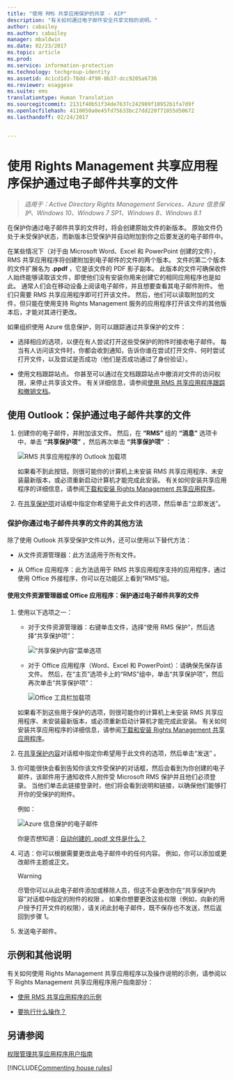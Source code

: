 ```yaml
---
title: "使用 RMS 共享应用保护的共享 - AIP"
description: "有关如何通过电子邮件安全共享文档的说明。"
author: cabailey
ms.author: cabailey
manager: mbaldwin
ms.date: 02/23/2017
ms.topic: article
ms.prod: 
ms.service: information-protection
ms.technology: techgroup-identity
ms.assetid: 4c1cd1d3-78dd-4f90-8b37-dcc9205a6736
ms.reviewer: esaggese
ms.suite: ems
translationtype: Human Translation
ms.sourcegitcommit: 2131f40b51f34de7637c242909f10952b1fa7d9f
ms.openlocfilehash: 4110050a0e45fd75633bc27dd220f71855d50672
ms.lasthandoff: 02/24/2017


---
```


# <a name="protect-a-file-that-you-share-by-email-by-using-the-rights-management-sharing-application"></a>使用 Rights Management 共享应用程序保护通过电子邮件共享的文件

>*适用于：Active Directory Rights Management Services、Azure 信息保护、Windows 10、Windows 7 SP1、Windows 8、Windows 8.1*

在保护你通过电子邮件共享的文件时，将会创建原始文件的新版本。 原始文件仍处于未受保护状态，而新版本已受保护并自动附加到你之后要发送的电子邮件中。

在某些情况下（对于由 Microsoft Word、Excel 和 PowerPoint 创建的文件），RMS 共享应用程序将创建附加到电子邮件的文件的两个版本。 文件的第二个版本的文件扩展名为 **.ppdf** ，它是该文件的 PDF 影子副本。 此版本的文件可确保收件人始终能够读取该文件，即使他们没有安装你用来创建它的相同应用程序也是如此。 通常人们会在移动设备上阅读电子邮件，并且想要查看其电子邮件附件。 他们只需要 RMS 共享应用程序即可打开该文件。 然后，他们可以读取附加的文件，但只能在使用支持 Rights Management 服务的应用程序打开该文件的其他版本后，才能对其进行更改。

如果组织使用 Azure 信息保护，则可以跟踪通过共享保护的文件：

-   选择相应的选项，以便在有人尝试打开这些受保护的附件时接收电子邮件。 每当有人访问该文件时，你都会收到通知，告诉你谁在尝试打开文件、何时尝试打开文件，以及尝试是否成功（他们是否成功通过了身份验证）。

-   使用文档跟踪站点。 你甚至可以通过在文档跟踪站点中撤消对文件的访问权限，来停止共享该文件。 有关详细信息，请参阅[使用 RMS 共享应用程序跟踪和撤销文档](sharing-app-track-revoke.md)。

## <a name="using-outlook-to-protect-a-file-that-you-share-by-email"></a>使用 Outlook：保护通过电子邮件共享的文件

1.  创建你的电子邮件，并附加该文件。 然后，在 **“RMS”** 组的 **“消息”** 选项卡中，单击 **“共享保护项”** ，然后再次单击 **“共享保护项”** ：

    ![RMS 共享应用程序的 Outlook 加载项](../media/ADRMS_MSRMSApp_SP_OutlookToolbar.png)

    如果看不到此按钮，则很可能你的计算机上未安装 RMS 共享应用程序、未安装最新版本，或必须重新启动计算机才能完成此安装。 有关如何安装共享应用程序的详细信息，请参阅[下载和安装 Rights Management 共享应用程序](install-sharing-app.md)。

2.  在[共享保护项](sharing-app-dialog-box.md)对话框中指定你希望用于此文件的选项，然后单击“立即发送”。

### <a name="other-ways-to-protect-a-file-that-you-share-by-email"></a>保护你通过电子邮件共享的文件的其他方法
除了使用 Outlook 共享受保护文件以外，还可以使用以下替代方法：

-   从文件资源管理器：此方法适用于所有文件。

-   从 Office 应用程序：此方法适用于 RMS 共享应用程序支持的应用程序，通过使用 Office 外接程序，你可以在功能区上看到“RMS”组。

#### <a name="using-file-explorer-or-an-office-application-to-protect-a-file-that-you-share-by-email"></a>使用文件资源管理器或 Office 应用程序：保护通过电子邮件共享的文件

1.  使用以下选项之一：

    -   对于文件资源管理器：右键单击文件，选择“使用 RMS 保护”，然后选择“共享保护项”：

        ![“共享保护内容”菜单选项](../media/ADRMS_MSRMSApp_ShareProtectedMenu.png)

    -   对于 Office 应用程序（Word、Excel 和 PowerPoint）：请确保先保存该文件。 然后，在“主页”选项卡上的“RMS”组中，单击“共享保护项”，然后再次单击“共享保护项”：

        ![Office 工具栏加载项](../media/ADRMS_MSRMSApp_SP_OfficeToolbar.png)

    如果看不到这些用于保护的选项，则很可能你的计算机上未安装 RMS 共享应用程序、未安装最新版本，或必须重新启动计算机才能完成此安装。 有关如何安装共享应用程序的详细信息，请参阅[下载和安装 Rights Management 共享应用程序](install-sharing-app.md)。

2.  在[共享保护内容](sharing-app-dialog-box.md)对话框中指定你希望用于此文件的选项，然后单击“发送” 。

3.  你可能很快会看到告知你该文件受保护的对话框，然后会看到为你创建的电子邮件，该邮件用于通知收件人附件受 Microsoft RMS 保护并且他们必须登录。 当他们单击此链接登录时，他们将会看到说明和链接，以确保他们能够打开你的受保护的附件。

    例如：

    ![Azure 信息保护的电子邮件](../media/ADRMS_MSRMSApp_EmailMessage.PNG)

    你是否想知道：[自动创建的 .ppdf 文件是什么？](sharing-app-dialog-box.md#whats-the-ppdf-file-thats-automatically-created)

4.  可选：你可以根据需要更改此电子邮件中的任何内容。 例如，你可以添加或更改邮件主题或正文。

    > [!WARNING]
    > 尽管你可以从此电子邮件添加或移除人员，但这不会更改你在“共享保护内容”对话框中指定的附件的权限  。 如果你想要更改这些权限（例如，向新的用户授予打开文件的权限），请关闭此封电子邮件，既不保存也不发送，然后返回到步骤 1。

5.  发送电子邮件。

## <a name="examples-and-other-instructions"></a>示例和其他说明
有关如何使用 Rights Management 共享应用程序以及操作说明的示例，请参阅以下 Rights Management 共享应用程序用户指南部分：

-   [使用 RMS 共享应用程序的示例](sharing-app-user-guide.md#examples-for-using-the-rms-sharing-application)

-   [要执行什么操作？](sharing-app-user-guide.md#what-do-you-want-to-do)

## <a name="see-also"></a>另请参阅
[权限管理共享应用程序用户指南](sharing-app-user-guide.md)

[!INCLUDE[Commenting house rules](../includes/houserules.md)]
